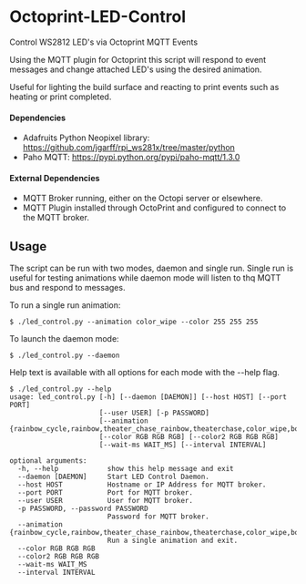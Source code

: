 # Octoprint-LED-Control

Control WS2812 LED's via Octoprint MQTT Events

Using the MQTT plugin for Octoprint this script will respond to event messages and change attached LED's using the desired animation.

Useful for lighting the build surface and reacting to print events such as heating or print completed.

#### Dependencies

* Adafruits Python Neopixel library: https://github.com/jgarff/rpi_ws281x/tree/master/python
* Paho MQTT: https://pypi.python.org/pypi/paho-mqtt/1.3.0

#### External Dependencies

* MQTT Broker running, either on the Octopi server or elsewhere.
* MQTT Plugin installed through OctoPrint and configured to connect to the MQTT broker.

## Usage

The script can be run with two modes, daemon and single run.  Single run is useful for testing animations while daemon mode will listen to thq MQTT bus and respond to messages.

To run a single run animation:

```
$ ./led_control.py --animation color_wipe --color 255 255 255
```

To launch the daemon mode:

```
$ ./led_control.py --daemon
```

Help text is available with all options for each mode with the --help flag.

```
$ ./led_control.py --help
usage: led_control.py [-h] [--daemon [DAEMON]] [--host HOST] [--port PORT]
                      [--user USER] [-p PASSWORD]
                      [--animation {rainbow_cycle,rainbow,theater_chase_rainbow,theaterchase,color_wipe,bounce}]
                      [--color RGB RGB RGB] [--color2 RGB RGB RGB]
                      [--wait-ms WAIT_MS] [--interval INTERVAL]

optional arguments:
  -h, --help            show this help message and exit
  --daemon [DAEMON]     Start LED Control Daemon.
  --host HOST           Hostname or IP Address for MQTT broker.
  --port PORT           Port for MQTT broker.
  --user USER           User for MQTT broker.
  -p PASSWORD, --password PASSWORD
                        Password for MQTT broker.
  --animation {rainbow_cycle,rainbow,theater_chase_rainbow,theaterchase,color_wipe,bounce}
                        Run a single animation and exit.
  --color RGB RGB RGB
  --color2 RGB RGB RGB
  --wait-ms WAIT_MS
  --interval INTERVAL
```


